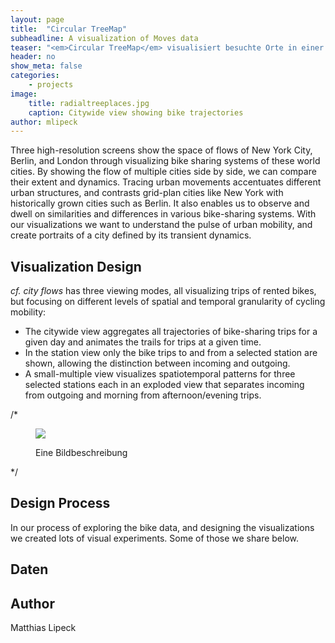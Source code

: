 ```yaml
---
layout: page
title:  "Circular TreeMap"
subheadline: A visualization of Moves data
teaser: "<em>Circular TreeMap</em> visualisiert besuchte Orte in einer hierarchischen Darstellung. Die Orte werden automatisch mit einem Smartphone aufgezeichnet."
header: no
show_meta: false
categories:
    - projects
image:
    title: radialtreeplaces.jpg
    caption: Citywide view showing bike trajectories
author: mlipeck
---
```


Three high-resolution screens show the space of flows of New York City, Berlin, and London through visualizing bike sharing systems of these world cities. By showing the flow of multiple cities side by side, we can compare their extent and dynamics. Tracing urban movements accentuates different urban structures, and contrasts grid-plan cities like New York with historically grown cities such as Berlin. It also enables us to observe and dwell on similarities and differences in various bike-sharing systems. With our visualizations we want to understand the pulse of urban mobility, and create portraits of a city defined by its transient dynamics.


## Visualization Design
*cf. city flows* has three viewing modes, all visualizing trips of rented bikes, but focusing on different levels of spatial and temporal granularity of cycling mobility:

* The citywide view aggregates all trajectories of bike-sharing trips for a given day and animates the trails for trips at a given time.
* In the station view only the bike trips to and from a selected station are shown, allowing the distinction between incoming and outgoing.
* A small-multiple view visualizes spatiotemporal patterns for three selected stations each in an exploded view that separates incoming from outgoing and morning from afternoon/evening trips.

/*<figure>
  <img src="{{ site.urlimg }}/radialtreeplaces.jpg" />
  <figcaption >Eine Bildbeschreibung</figcaption>
</figure>*/


## Design Process
In our process of exploring the bike data, and designing the visualizations we created lots of visual experiments. Some of those we share below.


## Daten

## Author
Matthias Lipeck
